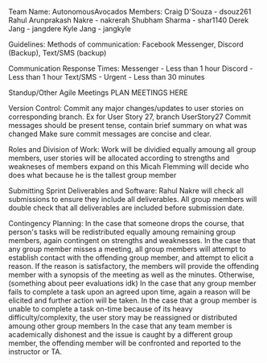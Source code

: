 Team Name: AutonomousAvocados
Members:
Craig D'Souza - dsouz261
Rahul Arunprakash Nakre - nakrerah
Shubham Sharma - shar1140
Derek Jang - jangdere
Kyle Jang - jangkyle


Guidelines:
Methods of communication: Facebook Messenger, Discord (Backup), Text/SMS (backup)

Communication Response Times:
Messenger - Less than 1 hour
Discord - Less than 1 hour
Text/SMS - Urgent - Less than 30 minutes

Standup/Other Agile Meetings
PLAN MEETINGS HERE

Version Control:
Commit any major changes/updates to user stories on corresponding branch. Ex for User Story 27, branch UserStory27
Commit messages should be present tense, contain brief summary on what was changed
Make sure commit messages are concise and clear.

Roles and Division of Work:
Work will be dividied equally amoung all group members, user stories will be allocated according to strengths and weakneses of members
expand on this
Micah Flemming will decide who does what because he is the tallest group member

Submitting Sprint Deliverables and Software:
Rahul Nakre will check all submissions to ensure they include all deliverables. All group members will double check that all deliverables are
included before submission date. 

Contingency Planning:
In the case that someone drops the course, that person's tasks will be redistributed equally amoung remaining group members, again contingent on strengths and weaknesses.
In the case that any group member misses a meeting, all group members will attempt to establish contact with the offending group member, and attempt to elicit a reason. If the reason is satisfactory, the members will provide the offending member with a synopsis of the meeting as well as the minutes. Otherwise, (something about peer evaluations idk)
In the case that any group member fails to complete a task upon an agreed upon time, again a reason will be elicited and further action will be taken. In the case that a group member is unable to complete a task on-time because of its heavy difficulty/complexity, the user story may be reassigned or distributed amoung other group members
In the case that any team member is academically dishonest and the issue is caught by a different group member, the offending member will be confronted and reported to the instructor or TA. 


